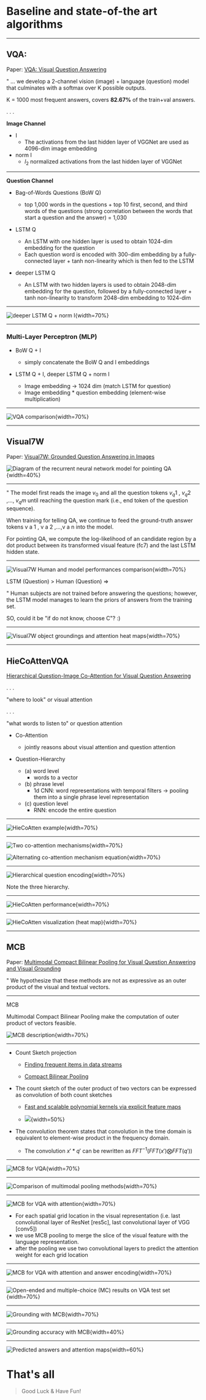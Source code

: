 # Baseline and state-of-the art algorithms


***
## VQA:
Paper: [VQA: Visual Question Answering](http://arxiv.org/pdf/1505.00468v6.pdf)


" ... we develop a 2-channel vision (image) + language (question) model that culminates with a softmax over K possible outputs.

K = 1000 most frequent answers, covers **82.67%** of the train+val answers.

. . .

**Image Channel**

* I
    - The activations from the last hidden layer of VGGNet are used as 4096-dim image embedding
* norm I
    -  $l_2$ normalized activations from the last hidden layer of VGGNet

***
**Question Channel**

* Bag-of-Words Questions (BoW Q)
    -  top 1,000 words in the questions +  top 10 first, second, and third words of the questions (strong correlation between the words that start a question and the answer) = 1,030

* LSTM Q
    - An LSTM with one hidden layer is used to obtain 1024-dim embedding for the question
    - Each question word is encoded with 300-dim embedding by a fully-connected layer + tanh non-linearity which is then fed to the LSTM

* deeper LSTM Q
    - An LSTM with two hidden layers is used to obtain 2048-dim embedding for the question, followed by a fully-connected layer + tanh non-linearity to transform 2048-dim embedding to 1024-dim

***
![deeper LSTM Q + norm I](pics/vqa_lstmq_normI.png){width=70%}

***
### Multi-Layer Perceptron (MLP)

* BoW Q + I
    - simply concatenate the BoW Q and I embeddings

* LSTM Q + I, deeper LSTM Q + norm I
    - Image embedding -> 1024 dim (match LSTM for question)
    - Image embedding * question embedding (element-wise multiplication)

***
![VQA comparison](pics/vqa_com.png){width=70%}



***
## Visual7W

Paper: [Visual7W: Grounded Question Answering in Images](https://arxiv.org/abs/1511.03416)

![Diagram of the recurrent neural network model for **pointing** QA](pics/visual7w_net.png){width=40%}

***
" The model first reads the image $v_0$ and all the question tokens $v_q1$ , $v_q2$ ,..., $v_qm$ until reaching the question mark (i.e., end token of the question sequence). 

When training for telling QA, we continue to feed the ground-truth answer tokens v a 1 , v a 2 ,...,v a n into the model. 

For pointing QA, we compute the log-likelihood of an candidate region by  a dot product between its transformed visual feature (fc7) and the last LSTM hidden state.

***
![Visual7W Human and model performances comparison](pics/visual7w_com.png){width=70%}

LSTM (Question) > Human (Question) => 

" Human subjects are not trained before answering the questions; however, the LSTM model manages to learn the priors of answers from the training set.

SO, could it be "if do not know, choose C"? :)

***
![Visual7W object groundings and attention heat maps](pics/visual7w_hm.png){width=70%}


***
## HieCoAttenVQA

[Hierarchical Question-Image Co-Attention for Visual Question Answering](https://arxiv.org/abs/1606.00061)

. . .

"where to look" or visual attention

. . .

"what words to listen to" or question attention


* Co-Attention
    - jointly reasons about visual attention and question attention

* Question-Hierarchy
    -  (a) word level
        +  words to a vector
    -  (b) phrase level
        +  1d CNN: word representations with temporal filters -> pooling them into a single phrase level representation
    -  (c) question level
        +  RNN: encode the entire question


***
![HieCoAtten example](pics/hieco_eg1.png){width=70%}

***
![Two co-attention mechanisms](pics/hieco_mech.png){width=70%}

![Alternating co-attention mechanism equation](pics/hieco_mech_alter.png){width=70%}

***
![Hierarchical question encoding](pics/hieco_enc.png){width=70%}

Note the three hierarchy.

***
![HieCoAtten performance](pics/hieco_com.png){width=70%}

***
![HieCoAtten visualization (heat map)](pics/hieco_hm.png){width=70%}


***
## MCB

Paper: [Multimodal Compact Bilinear Pooling for Visual Question Answering and Visual Grounding](https://arxiv.org/abs/1606.01847)


" We hypothesize that these methods are not as expressive as an outer product of the visual and textual vectors.

***
MCB

Multimodal Compact Bilinear Pooling make the computation of outer product of vectors feasible.

![MCB description](pics/mcb_des.png){width=70%}

***
* Count Sketch projection
    - [Finding frequent items in data streams](http://www.mathcs.emory.edu/~cheung/Courses/584-StreamDB/Syllabus/papers/Frequency-count/FrequentStream.pdf)

    - [Compact Bilinear Pooling](http://www.cv-foundation.org/openaccess/content_cvpr_2016/papers/Gao_Compact_Bilinear_Pooling_CVPR_2016_paper.pdf)

* The count sketch of the outer product of two vectors can be expressed as convolution of both count sketches
    - [Fast and scalable polynomial kernels via explicit feature maps](http://www.itu.dk/people/pagh/papers/tensorsketch.pdf)

    - ![](pics/product2conv.png){width=50%}
* The convolution theorem states that convolution in the time domain is equivalent to element-wise product in the frequency domain.
    -  The convolution $x'*q'$ can be rewritten as $FFT^{-1}(FFT(x')\bigotimes FFT(q'))$

***
![MCB for VQA](pics/mcb_vqa.png){width=70%}

***
![Comparison of multimodal pooling methods](pics/mcb_vqa_com.png){width=70%}

***
![MCB for VQA with attention](pics/mcb_vqa_atten.png){width=70%}

* For each spatial grid location in the visual representation (i.e. last convolutional layer of ResNet [res5c], last convolutional layer of VGG [conv5])
* we use MCB pooling to merge the slice of the visual feature with the language representation.
* after the pooling we use two convolutional layers to predict the attention weight for each grid location

***
![MCB for VQA with attention and answer encoding](pics/mcb_vqa_atten_ansenc.png){width=70%}

***
![Open-ended and multiple-choice (MC) results on VQA test set](pics/mcb_vqa_com_mc.png){width=70%}

***
![Grounding with MCB](pics/mcb_vqa_grounding.png){width=70%}

***
![Grounding accuracy with MCB](pics/mcb_vqa_grounding_com.png){width=40%}

***
![Predicted answers and attention maps](pics/mcb_vqa_hm.png){width=60%}



# That's all

> Good Luck & Have Fun!